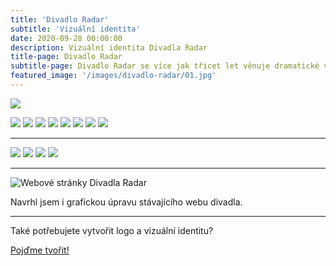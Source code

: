 ```yaml
---
title: 'Divadlo Radar'
subtitle: 'Vizuální identita'
date: 2020-09-28 00:00:00
description: Vizuální identita Divadla Radar
title-page: Divadlo Radar
subtitle-page: Divadlo Radar se více jak třicet let věnuje dramatické výchově dětí a&nbsp;mládeže. Kromě toho funguje jako amatérské repertoárové divadlo. V&nbsp;Radaru působí osm souborů. Vytvořil jsem základní logo pro divadlo, dále pak systém personalisovaných log pro jednotlivé soubory.
featured_image: '/images/divadlo-radar/01.jpg'
---
```


![](/images/divadlo-radar/logo.gif)

<div class="gallery" data-columns="4">
  <img src="/images/divadlo-radar/loga/01.jpg">
  <img src="/images/divadlo-radar/loga/02.jpg">
  <img src="/images/divadlo-radar/loga/03.jpg">
  <img src="/images/divadlo-radar/loga/04.jpg">
  <img src="/images/divadlo-radar/loga/05.jpg">
  <img src="/images/divadlo-radar/loga/06.jpg">
  <img src="/images/divadlo-radar/loga/07.jpg">
  <img src="/images/divadlo-radar/loga/08.jpg">
</div>

---

<div class="gallery" data-columns="1">
  <img src="/images/divadlo-radar/03.jpg">
  <img src="/images/divadlo-radar/04.jpg">
  <img src="/images/divadlo-radar/05.jpg">
  <img src="/images/divadlo-radar/06.jpg">
</div>

---

![Webové stránky Divadla Radar](/images/divadlo-radar/02.jpg)

Navrhl jsem i grafickou úpravu stávajícího webu divadla.

---

Také potřebujete vytvořit logo a vizuální identitu?

<a href="/kontakt" class="button button--large">Pojďme tvořit!</a>